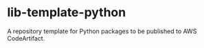 # lib-template-python

A repository template for Python packages to be published to AWS CodeArtifact.

